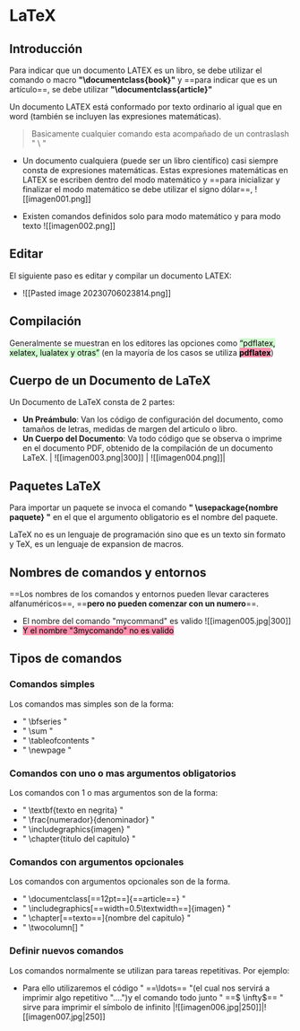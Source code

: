 # LaTeX 
## Introducción
Para indicar que un documento LATEX es un libro, se debe utilizar el comando o macro **"\documentclass{book}"** y ==para indicar que es un artículo==, se debe utilizar **"\documentclass{article}"**

Un documento LATEX está conformado por texto ordinario al igual que en word (también se incluyen las expresiones matemáticas).

>Basicamente cualquier comando esta acompañado de un contraslash " \ "

- Un documento cualquiera (puede ser un libro científico) casi siempre consta de expresiones matemáticas. Estas expresiones matemáticas en LATEX se escriben dentro del modo matemático y ==para inicializar y finalizar el modo matemático se debe utilizar el signo dólar==, ![[imagen001.png]]

- Existen comandos definidos solo para modo matemático y para modo texto ![[imagen002.png]]

## Editar
El siguiente paso es editar y compilar un documento LATEX:
- ![[Pasted image 20230706023814.png]]

## Compilación
Generalmente se muestran en los editores las
opciones como <mark style="background: #BBFABBA6;">“pdflatex, xelatex, lualatex y otras”</mark> (en la mayoría de los casos se utiliza **<mark style="background: #FF5582A6;">pdflatex</mark>**)

## Cuerpo de un Documento de LaTeX
Un Documento de LaTeX consta de 2 partes:
- **Un Preámbulo**: Van los código de configuración del documento, como tamaños de letras, medidas de margen del articulo o libro.
- **Un Cuerpo del Documento**: Va todo código que se observa o imprime en el documento PDF, obtenido de la compilación de un documento LaTeX.
| ![[imagen003.png|300]] | ![[imagen004.png]]|

## Paquetes LaTeX
Para importar un paquete se invoca el comando **" \usepackage{nombre paquete} "** en el que el argumento obligatorio es el nombre del paquete. 

LaTeX no es un lenguaje de programación sino que es un texto sin formato y TeX, es un lenguaje de expansion de macros.

## Nombres de comandos y entornos
==Los nombres de los comandos y entornos pueden llevar caracteres alfanuméricos==, ==**pero no pueden comenzar con un numero**==.
- El nombre del comando "mycommand" es valido
![[imagen005.jpg|300]]
- <mark style="background: #FF5582A6;">Y el nombre "3mycomando" no es valido</mark>

## Tipos de comandos
### Comandos simples
Los comandos mas simples son de la forma:
- " \bfseries "
- " \sum "
- " \tableofcontents "
- " \newpage "
### Comandos con uno o mas argumentos obligatorios
Los comandos con 1 o mas argumentos son de la forma:
- " \textbf{texto en negrita} "
- " \frac{numerador}{denominador} "
- " \includegraphics{imagen} "
- " \chapter{titulo del capitulo} "
### Comandos con argumentos opcionales
Los comandos con argumentos opcionales son de la forma.
- " \documentclass[==12pt==]{==article==} "
- " \includegraphics[==width=0.5\textwidth==]{imagen} "
- " \chapter[==texto==]{nombre del capitulo} "
- " \twocolumn[] "
### Definir nuevos comandos
Los comandos normalmente se utilizan para tareas repetitivas. Por ejemplo:
- Para ello utilizaremos el código " ==\ldots== "(el cual nos servirá a imprimir algo repetitivo "....")y el comando todo junto " ==$ \infty$== " sirve para imprimir el símbolo de infinito
|![[imagen006.jpg|250]]|![[imagen007.jpg|250]]
